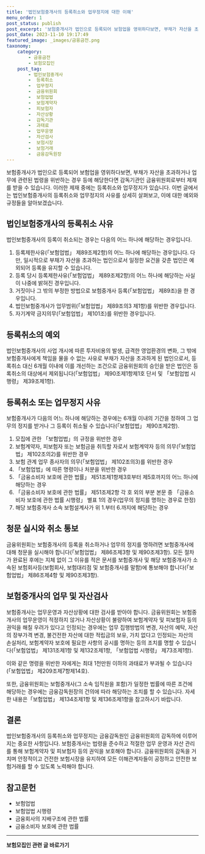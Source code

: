 ```yaml
---
title: '법인보험중개사의 등록취소와 업무정지에 대한 이해'
menu_order: 1
post_status: publish
post_excerpt: '보험중개사가 법인으로 등록되어 보험업을 영위하다보면, 부채가 자산을 초과하거나 업무에 관련된 법령을 위반하는 경우 등에 해당한다면 감독기관인 금융위원회로부터 제재를 받을 수 있습니다. 이러한 제재 중에는 등록취소와 업무정지가 있습니다. 이번 글에서는 법인보험중개사의 등록취소와 업무정지의 사유를 상세히 살펴보고, 이에 대한 예외와 규정들을 알아보겠습니다.'
post_date: 2023-11-10 19:17:49
featured_image: _images/금융금전.png
taxonomy:
    category:
        - 금융금전
        - 보험모집인
    post_tag:
        - 법인보험중개사
        -  등록취소
        -  업무정지
        -  금융위원회
        -  보험업법
        -  보험계약자
        -  피보험자
        -  자산상황
        -  감독기관
        -  과태료
        -  업무운영
        -  자산검사
        -  보험시장
        -  보험거래
        -  금융감독원장
---
```



보험중개사가 법인으로 등록되어 보험업을 영위하다보면, 부채가 자산을 초과하거나 업무에 관련된 법령을 위반하는 경우 등에 해당한다면 감독기관인 금융위원회로부터 제재를 받을 수 있습니다. 이러한 제재 중에는 등록취소와 업무정지가 있습니다. 이번 글에서는 법인보험중개사의 등록취소와 업무정지의 사유를 상세히 살펴보고, 이에 대한 예외와 규정들을 알아보겠습니다.

## 법인보험중개사의 등록취소 사유

법인보험중개사의 등록이 취소되는 경우는 다음의 어느 하나에 해당하는 경우입니다.

1. 등록제한사유(「보험업법」 제89조제2항)의 어느 하나에 해당하는 경우입니다. 다만, 일시적으로 부채가 자산을 초과하는 법인으로서 일정한 요건을 갖춘 법인은 예외되어 등록을 유지할 수 있습니다.
2. 등록 당시 등록제한사유(「보험업법」 제89조제2항)의 어느 하나에 해당하는 사실이 나중에 밝혀진 경우입니다.
3. 거짓이나 그 밖의 부정한 방법으로 보험중개사 등록(「보험업법」 제89조)을 한 경우입니다.
4. 법인보험중개사가 업무범위(「보험업법」 제89조의3 제1항)를 위반한 경우입니다.
5. 자기계약 금지의무(「보험업법」 제101조)를 위반한 경우입니다.

## 등록취소의 예외

법인보험중개사의 사업 개시에 따른 투자비용의 발생, 급격한 영업환경의 변화, 그 밖에 보험중개사에게 책임을 물을 수 없는 사유로 부채가 자산을 초과하게 된 법인으로서, 등록취소 대신 6개월 이내에 이를 개선하는 조건으로 금융위원회의 승인을 받은 법인은 등록취소의 대상에서 제외됩니다(「보험업법」 제90조제1항제1호 단서 및 「보험업법 시행령」 제39조제1항).

## 등록취소 또는 업무정지 사유

보험중개사가 다음의 어느 하나에 해당하는 경우에는 6개월 이내의 기간을 정하여 그 업무의 정지를 받거나 그 등록이 취소될 수 있습니다(「보험업법」 제90조제2항).

1. 모집에 관한 「보험업법」의 규정을 위반한 경우
2. 보험계약자, 피보험자 또는 보험금을 취득할 자로서 보험계약자 등의 의무(「보험업법」 제102조의2)를 위반한 경우
3. 보험 관계 업무 종사자의 의무(「보험업법」 제102조의3)를 위반한 경우
4. 「보험업법」에 따른 명령이나 처분을 위반한 경우
5. 「금융소비자 보호에 관한 법률」 제51조제1항제3호부터 제5호까지의 어느 하나에 해당하는 경우
6. 「금융소비자 보호에 관한 법률」 제51조제2항 각 호 외의 부분 본문 중 「금융소비자 보호에 관한 법률 시행령」 별표 1의 경우(업무의 정지를 명하는 경우로 한정)
7. 해당 보험중개사 소속 보험설계사가 위 1.부터 6.까지에 해당하는 경우

## 청문 실시와 취소 통보

금융위원회는 보험중개사의 등록을 취소하거나 업무의 정지를 명하려면 보험중개사에 대해 청문을 실시해야 합니다(「보험업법」 제86조제3항 및 제90조제3항). 모든 절차가 완료된 후에는 지체 없이 그 이유를 적은 문서를 보험중개사 및 해당 보험중개사가 소속된 보험회사등(보험회사, 보험대리점 및 보험중개사를 말함)에 통보해야 합니다(「보험업법」 제86조제4항 및 제90조제3항).

## 보험중개사의 업무 및 자산검사

보험중개사는 업무운영과 자산상황에 대한 검사를 받아야 합니다. 금융위원회는 보험중개사의 업무운영이 적정하지 않거나 자산상황이 불량하여 보험계약자 및 피보험자 등의 권익을 해칠 우려가 있다고 인정되는 경우에는 업무 집행방법의 변경, 자산의 예탁, 자산의 장부가격 변경, 불건전한 자산에 대한 적립금의 보유, 가치 없다고 인정되는 자산의 손실처리, 보험계약자 보호에 필요한 사항의 공시를 명하는 등의 조치를 명할 수 있습니다(「보험업법」 제131조제1항 및 제132조제1항, 「보험업법 시행령」 제73조제1항).


이와 같은 명령을 위반한 자에게는 최대 1천만원 이하의 과태료가 부과될 수 있습니다(「보험업법」 제209조제7항제14호).

또한, 금융위원회는 보험중개사(그 소속 임직원을 포함)가 일정한 법률에 따른 조건에 해당하는 경우에는 금융감독원장의 건의에 따라 해당하는 조치를 할 수 있습니다. 자세한 내용은「보험업법」 제134조제1항 및 제136조제1항을 참고하시기 바랍니다.

## 결론

법인보험중개사의 등록취소와 업무정지는 금융감독원인 금융위원회의 감독하에 이루어지는 중요한 사항입니다. 보험중개사는 법령을 준수하고 적절한 업무 운영과 자산 관리를 통해 보험계약자 및 피보험자 등의 권익을 보호해야 합니다. 금융위원회의 감독을 거치며 안정적이고 건전한 보험시장을 유지하여 모든 이해관계자들이 공정하고 안전한 보험거래를 할 수 있도록 노력해야 합니다.

## 참고문헌
- 보험업법
- 보험업법 시행령
- 금융회사의 지배구조에 관한 법률
- 금융소비자 보호에 관한 법률
<!-- wp:separator -->
<hr class="wp-block-separator has-alpha-channel-opacity"/>
<!-- /wp:separator -->

<!-- wp:group {"backgroundColor":"base","layout":{"type":"constrained"}} -->
<div class="wp-block-group has-base-background-color has-background"><!-- wp:paragraph {"align":"center","fontSize":"medium"} -->
<p class="has-text-align-center has-large-font-size"><strong>보험모집인 관련 글 바로가기</strong></p>
<!-- /wp:paragraph -->


<!-- wp:latest-posts
{"categories":[{"id":15486,"count":19,"description":"","link":"https://uknowlaw.com/category/%eb%b3%b4%ed%97%98%eb%aa%a8%ec%a7%91%ec%9d%b8/","name":"보험모집인","slug":"보험모집인","taxonomy":"category","parent":0,"meta":[],"_links":{"self":[{"href":"https://uknowlaw.com/wp-json/wp/v2/categories/15486"}],"collection":[{"href":"https://uknowlaw.com/wp-json/wp/v2/categories"}],"about":[{"href":"https://uknowlaw.com/wp-json/wp/v2/taxonomies/category"}],"wp:post_type":[{"href":"https://uknowlaw.com/wp-json/wp/v2/posts?categories=15486"}],"curies":[{"name":"wp","href":"https://api.w.org/{rel}","templated":true}]}}],"postsToShow":100,"excerptLength":28,"postLayout":"grid","columns":2,"featuredImageAlign":"left","featuredImageSizeSlug":"large","fontSize":"small"} /--></div>
<!-- /wp:group -->